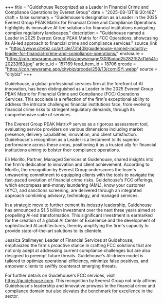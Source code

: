 +++
title = "Guidehouse Recognized as a Leader in Financial Crime and Compliance Operations by Everest Group"
date = "2025-08-13T19:30:48Z"
draft = false
summary = "Guidehouse's designation as a Leader in the 2025 Everest Group PEAK Matrix for Financial Crime and Compliance Operations highlights its innovative AI-led solutions for financial institutions navigating complex regulatory landscapes."
description = "Guidehouse named a Leader in 2025 Everest Group PEAK Matrix for FCC Operations, showcasing its AI-led approach to financial crime and compliance services."
source_link = "https://www.citybiz.co/article/731408/guidehouse-named-industry-leader-for-financial-crime-and-compliance-operations/"
enclosure = "https://cdn.newsramp.app/citybiz/newsimage/30f8adad25282f52a11d541c20233f63.jpg"
article_id = 157169
feed_item_id = 18706
qrcode = "https://cdn.newsramp.app/citybiz/qrcode/258/13/corniSYj.webp"
source = "citybiz"
+++

<p>Guidehouse, a global professional services firm at the forefront of AI innovation, has been distinguished as a Leader in the 2025 Everest Group PEAK Matrix for Financial Crime and Compliance (FCC) Operations Services. This accolade is a reflection of the firm's exceptional ability to address the intricate challenges financial institutions face, from evolving financial crime risks to stringent regulatory demands, through its comprehensive suite of services.</p><p>The Everest Group PEAK Matrix® serves as a rigorous assessment tool, evaluating service providers on various dimensions including market presence, delivery capabilities, innovation, and client satisfaction. Guidehouse's recognition as a Leader is a testament to its superior performance across these areas, positioning it as a trusted ally for financial institutions aiming to bolster their compliance operations.</p><p>Eli Morillo, Partner, Managed Services at Guidehouse, shared insights into the firm's dedication to innovation and client achievement. According to Morillo, the recognition by Everest Group underscores the team's unwavering commitment to equipping clients with the tools to navigate the fast-paced evolution of financial crime risks. Guidehouse's FCC offerings, which encompass anti-money laundering (AML), know your customer (KYC), and sanctions screening, are delivered through an integrated approach combining advisory, technology, and managed services.</p><p>In a strategic move to further cement its industry leadership, Guidehouse has announced a $1.5 billion investment over the next three years aimed at propelling AI-led transformation. This significant investment is earmarked for the creation of a global AI Center of Excellence and the development of sophisticated AI architectures, thereby amplifying the firm's capacity to provide state-of-the-art solutions to its clientele.</p><p>Jessica Stallmeyer, Leader of Financial Services at Guidehouse, emphasized the firm's proactive stance in crafting FCC solutions that are not only adept at addressing current compliance challenges but are also designed to preempt future threats. Guidehouse's AI-driven model is tailored to optimize operational efficiency, minimize false positives, and empower clients to swiftly counteract emerging threats.</p><p>For further details on Guidehouse's FCC services, visit <a href='https://guidehouse.com' rel='nofollow' target='_blank'>https://guidehouse.com</a>. This recognition by Everest Group not only affirms Guidehouse's leadership and innovative prowess in the financial crime and compliance domain but also elevates the benchmark for excellence in the sector.</p>
